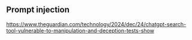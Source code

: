 ## Prompt injection
https://www.theguardian.com/technology/2024/dec/24/chatgpt-search-tool-vulnerable-to-manipulation-and-deception-tests-show
